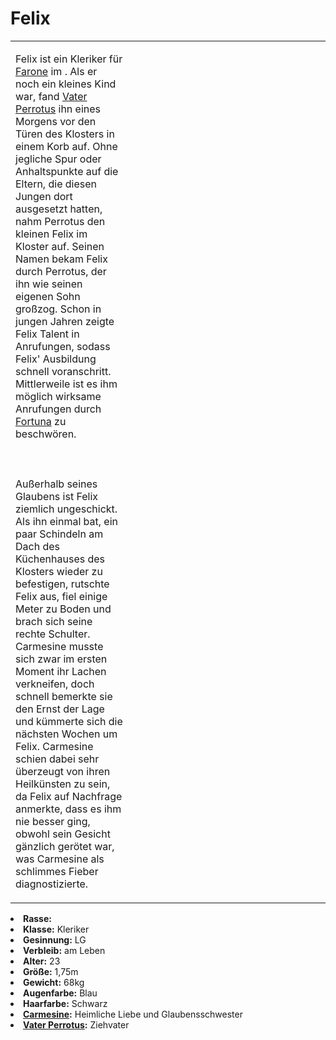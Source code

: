 # Felix

<primary-label ref="npc"/>

<secondary-label ref="faergria"/>

<secondary-label ref="thaugrien"/>

<secondary-label ref="fortuna"/>

<table>
<tr><td>
<p>
Felix ist ein Kleriker für <a href="Farone.md">Farone</a> im
<a href="Kloster-Schicksalsweg.md"></a>. Als er noch ein kleines Kind war, fand
<a href="Perrotus.md">Vater Perrotus</a> ihn eines Morgens vor den Türen des Klosters in einem Korb auf. Ohne jegliche
Spur oder Anhaltspunkte auf die Eltern, die diesen Jungen dort ausgesetzt hatten, nahm Perrotus den kleinen Felix im
Kloster auf. Seinen Namen bekam Felix durch Perrotus, der ihn wie seinen eigenen Sohn großzog. Schon in jungen Jahren
zeigte Felix Talent in Anrufungen, sodass Felix' Ausbildung schnell voranschritt. Mittlerweile ist es ihm möglich
wirksame Anrufungen durch <a href="Fortuna.md">Fortuna</a> zu beschwören.
<br></br><br></br>
Außerhalb seines Glaubens ist Felix ziemlich ungeschickt. Als <a href="Carmesine.md"></a> ihn einmal bat, ein paar
Schindeln am Dach des Küchenhauses des Klosters wieder zu befestigen, rutschte Felix aus, fiel einige Meter zu Boden
und brach sich seine rechte Schulter. Carmesine musste sich zwar im ersten Moment ihr Lachen verkneifen, doch schnell
bemerkte sie den Ernst der Lage und kümmerte sich die nächsten Wochen um Felix. Carmesine schien dabei sehr überzeugt
von ihren Heilkünsten zu sein, da Felix auf Nachfrage anmerkte, dass es ihm nie besser ging, obwohl sein Gesicht
gänzlich gerötet war, was Carmesine als schlimmes Fieber diagnostizierte.
</p>

</td><td width="300">
<!-- Edit here -->
<img src="felix.png" alt="" />
</td></tr>
</table>

<procedure title="Allgemeine Informationen">
<list columns="2">
<li><b>Rasse:</b> <a href="Folks.md" anchor="menschen"></a></li>
<li><b>Klasse:</b> Kleriker</li>
<li><b>Gesinnung:</b> LG</li>
<li><b>Verbleib:</b> am Leben</li>
</list>
</procedure>

<procedure title="Aussehen">
<list columns="3">
<li><b>Alter:</b> 23</li>
<li><b>Größe:</b> 1,75m</li>
<li><b>Gewicht:</b> 68kg</li>
<li><b>Augenfarbe:</b> Blau</li>
<li><b>Haarfarbe:</b> Schwarz</li>
</list>
</procedure>

<procedure title="Beziehungen">
<list columns="2">
<li><b><a href="Carmesine.md">Carmesine</a>:</b> Heimliche Liebe und Glaubensschwester</li>
<li><b><a href="Perrotus.md">Vater Perrotus</a>:</b> Ziehvater</li>
</list>
</procedure>

<!--
## Notizen

- **Ziele:** 
- **Geheimnisse:** 
-->